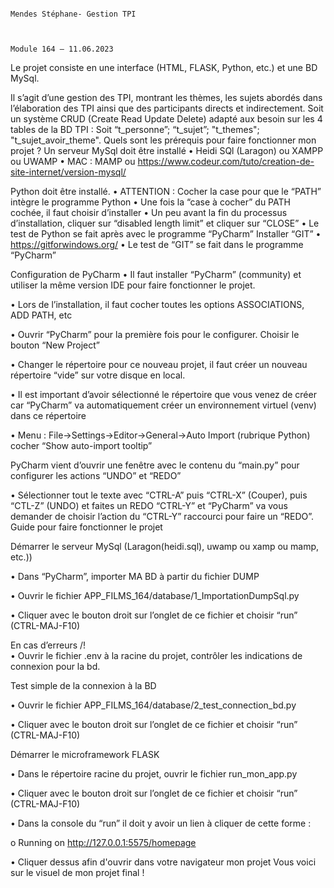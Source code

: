                                                                                                 Mendes Stéphane- Gestion TPI


                                                                                                 Module 164 – 11.06.2023



Le projet consiste en une interface (HTML, FLASK, Python, etc.) et une BD MySql.



Il s’agit d’une gestion des TPI, montrant les thèmes, les sujets abordés dans l’élaboration des TPI ainsi que des participants directs et indirectement.
Soit un système CRUD (Create Read Update Delete) adapté aux besoin sur les 4 tables de la BD TPI : Soit “t_personne”; “t_sujet”; "t_themes"; "t_sujet_avoir_theme".
Quels sont les prérequis pour faire fonctionner mon projet ?
Un serveur MySql doit être installé
•	Heidi SQl (Laragon) ou XAMPP ou UWAMP
•	MAC : MAMP ou https://www.codeur.com/tuto/creation-de-site-internet/version-mysql/


Python doit être installé.
•	ATTENTION : Cocher la case pour que le “PATH” intègre le programme Python
•	Une fois la “case à cocher” du PATH cochée, il faut choisir d’installer
•	Un peu avant la fin du processus d’installation, cliquer sur “disabled length limit” et cliquer sur “CLOSE”
•	Le test de Python se fait après avec le programme “PyCharm”
Installer “GIT”
•	https://gitforwindows.org/
•	Le test de “GIT” se fait dans le programme “PyCharm”




Configuration de PyCharm
•	Il faut installer “PyCharm” (community) et utiliser la même version IDE pour faire fonctionner le projet.

•	Lors de l’installation, il faut cocher toutes les options ASSOCIATIONS, ADD PATH, etc

•	Ouvrir “PyCharm” pour la première fois pour le configurer. Choisir le bouton “New Project”

•	Changer le répertoire pour ce nouveau projet, il faut créer un nouveau répertoire “vide” sur votre disque en local.

•	Il est important d’avoir sélectionné le répertoire que vous venez de créer car “PyCharm” va automatiquement créer un environnement virtuel (venv) dans ce répertoire

•	Menu : File->Settings->Editor->General->Auto Import (rubrique Python) cocher “Show auto-import tooltip”

PyCharm vient d’ouvrir une fenêtre avec le contenu du “main.py” pour configurer les actions “UNDO” et “REDO”

•	Sélectionner tout le texte avec “CTRL-A” puis “CTRL-X” (Couper), puis “CTL-Z” (UNDO) et faites un REDO “CTRL-Y” et “PyCharm” va vous demander de choisir l’action du “CTRL-Y” raccourci pour faire un “REDO”.
Guide pour faire fonctionner le projet

Démarrer le serveur MySql (Laragon(heidi.sql), uwamp ou xamp ou mamp, etc.))

•	Dans “PyCharm”, importer MA BD à partir du fichier DUMP

•	Ouvrir le fichier APP_FILMS_164/database/1_ImportationDumpSql.py

•	Cliquer avec le bouton droit sur l’onglet de ce fichier et choisir “run” (CTRL-MAJ-F10)

En cas d’erreurs /!\
•	Ouvrir le fichier .env à la racine du projet, contrôler les indications de connexion pour la bd.

Test simple de la connexion à la BD

•	Ouvrir le fichier APP_FILMS_164/database/2_test_connection_bd.py

•	Cliquer avec le bouton droit sur l’onglet de ce fichier et choisir “run” (CTRL-MAJ-F10)

Démarrer le microframework FLASK

•	Dans le répertoire racine du projet, ouvrir le fichier run_mon_app.py

•	Cliquer avec le bouton droit sur l’onglet de ce fichier et choisir “run” (CTRL-MAJ-F10)

•	Dans la console du “run” il doit y avoir un lien à cliquer de cette forme :

o	Running on http://127.0.0.1:5575/homepage


•	Cliquer dessus afin d'ouvrir dans votre navigateur mon projet
Vous voici sur le visuel de mon projet final !
